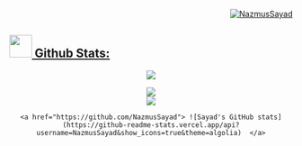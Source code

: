 <p align="right" >  <a href="https://github.com/NazmusSayad"><img src="https://komarev.com/ghpvc/?username=NazmusSayad&label=Profile%20views&color=0e75b6&style=flat" alt="NazmusSayad"/></p> </a>

##   <a href="https://github.com/NazmusSayad"><img src="https://media.giphy.com/media/ZCN6F3FAkwsyOGU2RS/giphy.gif" width="40"> **Github Stats:**  </a>

<p align="center">
  <a href="https://github.com/NazmusSayad">   <img align="center" src="https://github-readme-streak-stats.herokuapp.com?user=NazmusSayad&theme=onedark&date_format=M%20j%5B%2C%20Y%5D&dates=737373&ring=DD8484&fire=E25822&stroke=00000000&currStreakNum=DD0D4F&currStreakLabel=A6A6A6&background=0D1117&border=00000000"/>  </a>
</p>

 <p align="center">
  <a href="https://github.com/NazmusSayad">
    <img align="center" src="https://github-readme-stats.anuraghazra1.vercel.app/api/top-langs/?username=NazmusSayad&layout=compact&theme=algolia&langs_count=6" />
  </a>
    
  <br />
    
  <a href="https://github.com/NazmusSayad">
    <img align="center" src="https://activity-graph.herokuapp.com/graph?username=NazmusSayad&theme=react-dark&hide_title=true&hide_border=true&area=true" />
  </a>
    
  <br />
    <div  align="center"  >

    <a href="https://github.com/NazmusSayad"> ![Sayad's GitHub stats](https://github-readme-stats.vercel.app/api?username=NazmusSayad&show_icons=true&theme=algolia)  </a>

</div>

</p>
